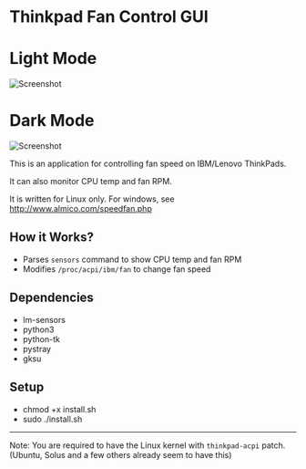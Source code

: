 # Thinkpad Fan Control GUI

# Light Mode

![Screenshot](https://i.imgur.com/euk2sLL.png)

# Dark Mode

![Screenshot](https://i.imgur.com/cOCfSbw.png)

This is an application for controlling fan speed on IBM/Lenovo ThinkPads.

It can also monitor CPU temp and fan RPM.

It is written for Linux only. For windows, see http://www.almico.com/speedfan.php

## How it Works?
 + Parses `sensors` command to show CPU temp and fan RPM
 + Modifies `/proc/acpi/ibm/fan` to change fan speed

## Dependencies
+ lm-sensors
+ python3
+ python-tk
+ pystray
+ gksu


## Setup
+ chmod +x install.sh
+ sudo ./install.sh

---

Note: You are required to have the Linux kernel with `thinkpad-acpi` patch. (Ubuntu, Solus and a few others already seem to have this)
